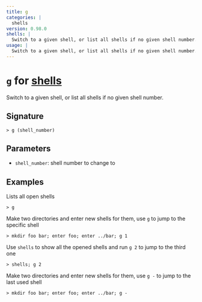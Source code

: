 ```yaml
---
title: g
categories: |
  shells
version: 0.98.0
shells: |
  Switch to a given shell, or list all shells if no given shell number.
usage: |
  Switch to a given shell, or list all shells if no given shell number.
---
```


# `g` for [shells](/commands/categories/shells.md)

<div class='command-title'>Switch to a given shell, or list all shells if no given shell number.</div>

## Signature

```> g (shell_number)```

## Parameters

 -  `shell_number`: shell number to change to

## Examples

Lists all open shells
```nu
> g

```

Make two directories and enter new shells for them, use `g` to jump to the specific shell
```nu
> mkdir foo bar; enter foo; enter ../bar; g 1

```

Use `shells` to show all the opened shells and run `g 2` to jump to the third one
```nu
> shells; g 2

```

Make two directories and enter new shells for them, use `g -` to jump to the last used shell
```nu
> mkdir foo bar; enter foo; enter ../bar; g -

```
